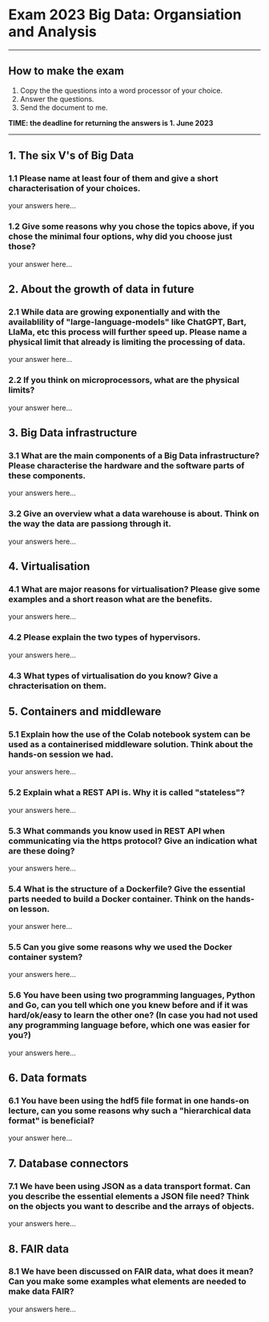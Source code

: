 # Exam 2023 Big Data: Organsiation and Analysis
---
## How to make the exam

1. Copy the the questions into a word processor of your choice. 
2. Answer the questions.
3. Send the document to me.

**TIME: the deadline for returning the answers is 1. June 2023**


---
## 1. The six V's of Big Data

### 1.1 Please name at least four of them and give a short characterisation of your choices.

your answers here...

### 1.2 Give some reasons why you chose the topics above, if you chose the minimal four options, why did you choose just those?

your answer here...

## 2. About the growth of data in future

### 2.1 While data are growing exponentially and with the availablility of "large-language-models" like ChatGPT, Bart, LlaMa, etc this process will further speed up. Please name a physical limit that already is limiting the processing of data.

your answer here...

### 2.2 If you think on microprocessors, what are the physical limits? 

your answer here...

## 3. Big Data infrastructure

### 3.1 What are the main components of a Big Data infrastructure? Please characterise the hardware and the software parts of these components.

your answers here...

### 3.2 Give an overview what a data warehouse is about. Think on the way the data are passiong through it.

your answers here...

## 4. Virtualisation

### 4.1 What are major reasons for virtualisation? Please give some examples and a short reason what are the benefits.

your answers here...

### 4.2 Please explain the two types of hypervisors.

your answers here...

### 4.3 What types of virtualisation do you know? Give a chracterisation on them.

## 5. Containers and middleware

### 5.1 Explain how the use of the Colab notebook system can be used as a containerised middleware solution. Think about the hands-on session we had.

your answers here...

### 5.2 Explain what a REST API is. Why it is called "stateless"?

your answers here...

### 5.3 What commands you know used in REST API when communicating via the https protocol? Give an indication what are these doing? 

your answers here...

### 5.4 What is the structure of a Dockerfile? Give the essential parts needed to build a Docker container. Think on the hands-on lesson.

your answer here...

### 5.5 Can you give some reasons why we used the Docker container system? 

your answers here...

### 5.6 You have been using two programming languages, Python and Go, can you tell which one you knew before and if it was hard/ok/easy to learn the other one? (In case you had not used any programming language before, which one was easier for you?)

your answers here...

## 6. Data formats

### 6.1 You have been using the hdf5 file format in one hands-on lecture, can you some reasons why such a "hierarchical data format" is beneficial?

your answer here...

## 7. Database connectors

### 7.1 We have been using JSON as a data transport format. Can you describe the essential elements a JSON file need? Think on the objects you want to describe and the arrays of objects. 

your answers here...

## 8. FAIR data

### 8.1 We have been discussed on FAIR data, what does it mean? Can you make some examples what elements are needed to make data FAIR?

your answers here...


